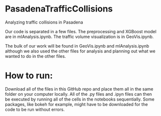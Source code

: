 # PasadenaTrafficCollisions
Analyzing traffic collisions in Pasadena

Our code is separated in a few files. The preprocessing and XGBoost model are in mlAnalysis.ipynb. The traffic volume visualization is in GeoVis.ipynb. 

The bulk of our work will be found in GeoVis.ipynb and mlAnalysis.ipynb although we also used the other files for analysis and planning out what we wanted to do in the other files.

# How to run:
Download all of the files in this GitHub repo and place them all in the same folder on your computer locally. All of the .py files and .ipyn files can then be executed by running all of the cells in the notebooks sequentially. Some packages, like bokeh for example, might have to be downloaded for the code to be run without errors.

